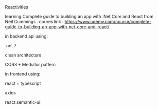 Reactivities

learning Complete guide to building an app with .Net Core and React
from Neil Cummings . coures link : https://www.udemy.com/course/complete-guide-to-building-an-app-with-net-core-and-react/

in backend api using:

.net 7

clean architecture

CQRS + Mediator pattern 


in frontend using:

react + typescript

axios

react.semantic-ui